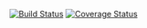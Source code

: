 [![Build Status](https://travis-ci.org/Timothy-Dement/COVERALLS-TEST.svg?branch=master)](https://travis-ci.org/Timothy-Dement/COVERALLS-TEST) [![Coverage Status](https://coveralls.io/repos/github/Timothy-Dement/COVERALLS-TEST/badge.svg?branch=master)](https://coveralls.io/github/Timothy-Dement/COVERALLS-TEST?branch=master)
